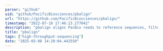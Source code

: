 ```yaml
---
parser: "github"
uid: "github/PacificBiosciences/pbalign"
url: "https://github.com/PacificBiosciences/pbalign/"
timestamp: "2022-07-18 17:46:13.277042"
description: "pbalign aligns PacBio reads to reference sequences, filters aligned reads according to user-specific filtering criteria, and converts the output to either the SAM format or PacBio Compare HDF5 (e.g., .cmp.h5) format. The output Compare HDF5 file will be compatible with Quiver if --forQuiver option is specified."
title: "pbalign"
tags: ["high-throughput-sequencing"]
date: "2025-03-08 14:20:04.442550"
---
```

